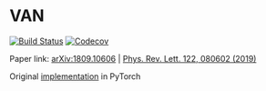# VAN

[![Build Status](https://travis-ci.com/wangleiphy/VAN.jl.svg?branch=master)](https://travis-ci.com/wangleiphy/VAN.jl)
[![Codecov](https://codecov.io/gh/wangleiphy/VAN.jl/branch/master/graph/badge.svg)](https://codecov.io/gh/wangleiphy/VAN.jl)



Paper link: [arXiv:1809.10606](https://arxiv.org/abs/1809.10606) | [Phys. Rev. Lett. 122, 080602 (2019)](https://journals.aps.org/prl/abstract/10.1103/PhysRevLett.122.080602)

Original [implementation](https://github.com/wdphy16/stat-mech-van) in PyTorch

